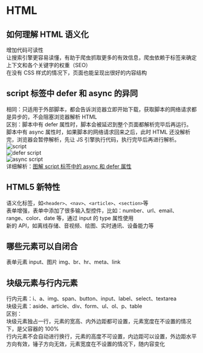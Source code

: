 # HTML

## 如何理解 HTML 语义化

增加代码可读性  
让搜索引擎更容易读懂，有助于爬虫抓取更多的有效信息，爬虫依赖于标签来确定上下文和各个关键字的权重（SEO）  
在没有 CSS 样式的情况下，页面也能呈现出很好的内容结构

## script 标签中 defer 和 async 的异同

相同：只适用于外部脚本，都会告诉浏览器立即开始下载，获取脚本的网络请求都是异步的，不会阻塞浏览器解析 HTML  
区别：脚本中有 defer 属性时，脚本会被延迟到整个页面都解析完毕后再运行。脚本中有 async 属性时，如果脚本的网络请求回来之后，此时 HTML 还没解析完，浏览器会暂停解析，先让 JS 引擎执行代码，执行完毕后再进行解析。
![script](/html/1.png "script")  
![defer script](/html/2.png "defer script")  
![async script](/html/3.png "async script")  
详细解析：[图解 script 标签中的 async 和 defer 属性](https://juejin.cn/post/6894629999215640583 "图解 script 标签中的 async 和 defer 属性")

## HTML5 新特性

语义化标签，如`<header>`、`<nav>`、`<article>`、`<section>`等  
表单增强，表单中添加了很多输入型控件，比如：number、url、email、range、color、date 等，通过 input 的 type 属性使用  
新的 API，如离线存储、音视频、绘图、实时通讯、设备能力等

## 哪些元素可以自闭合

表单元素 input、图片 img、br、hr、meta、link

## 块级元素与行内元素

行内元素：i、a、img、span、button、input、label、select、textarea  
块级元素：aside、article、div、form、ul、ol、p、table  
区别：  
块级元素独占一行，元素的宽高、内外边距都可设置，元素宽度在不设置的情况下，是父容器的 100%  
行内元素不会自动进行换行，元素的高度不可设置，内边距可以设置，外边距水平方向有效，锤子方向无效，元素宽度在不设置的情况下，随内容变化
